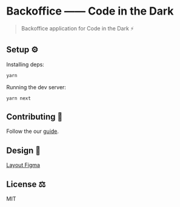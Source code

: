 # Backoffice —— Code in the Dark
> Backoffice application for Code in the Dark ⚡

## Setup ⚙️
Installing deps:
```sh
yarn
```
Running the dev server:
```
yarn next
```

## Contributing 📖
Follow the our [guide](./CONTRIBUTING.md). 

## Design 🎨
[Layout Figma ](https://www.figma.com/file/PsD124B5jvDdxyYCqxIbys/Code-in-The-Dark---Back-Office?type=design&t=FQNPMNk5uC2gSuxr-0)

## License ⚖️
MIT
